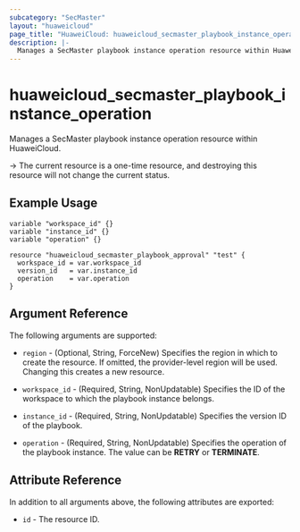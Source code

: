 ```yaml
---
subcategory: "SecMaster"
layout: "huaweicloud"
page_title: "HuaweiCloud: huaweicloud_secmaster_playbook_instance_operation"
description: |-
  Manages a SecMaster playbook instance operation resource within HuaweiCloud.
---
```


# huaweicloud_secmaster_playbook_instance_operation

Manages a SecMaster playbook instance operation resource within HuaweiCloud.

-> The current resource is a one-time resource, and destroying this resource will not change the current status.

## Example Usage

```hcl
variable "workspace_id" {}
variable "instance_id" {}
variable "operation" {}

resource "huaweicloud_secmaster_playbook_approval" "test" {
  workspace_id = var.workspace_id
  version_id   = var.instance_id
  operation    = var.operation
}
```

## Argument Reference

The following arguments are supported:

* `region` - (Optional, String, ForceNew) Specifies the region in which to create the resource.
  If omitted, the provider-level region will be used.
  Changing this creates a new resource.

* `workspace_id` - (Required, String, NonUpdatable) Specifies the ID of the workspace to which the playbook instance belongs.

* `instance_id` - (Required, String, NonUpdatable) Specifies the version ID of the playbook.

* `operation` - (Required, String, NonUpdatable) Specifies the operation of the playbook instance.
  The value can be **RETRY** or **TERMINATE**.

## Attribute Reference

In addition to all arguments above, the following attributes are exported:

* `id` - The resource ID.
